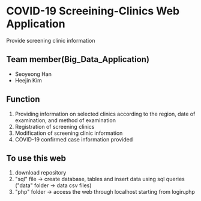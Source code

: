 # <b>COVID-19 Screeining-Clinics Web Application</b><br>
 Provide screening clinic information
 
## Team member(Big_Data_Application)
- Seoyeong Han
- Heejin Kim
 
## <b>Function</b>
 1. Providing information on selected clinics according to the region, date of examination, and method of examination<br>
 2. Registration of screening clinics<br>
 3. Modification of screening clinic information<br>
 4. COVID-19 confirmed case information provided<br>
 
## <b>To use this web</b>
 1. download repository
 2. "sql" file -> create database, tables and insert data using sql queries<br>
    ("data" folder -> data csv files)
 3. "php" folder -> access the web through localhost starting from login.php
 
